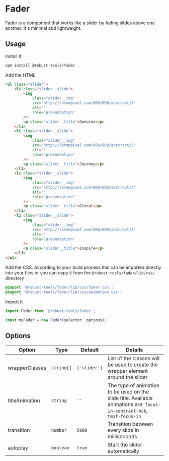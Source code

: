 # Fader

Fader is a component that works like a slider by fading slides above one another. It's minimal abd lightweight.

## Usage

Install it

```bash
npm install @robust-tools/fader
```

Add the HTML

```html
<ul class="slider">
	<li class="slider__slide">
		<img
			class="slider__img"
			src="http://lorempixel.com/800/600/abstract/1"
			alt=""
			role="presentation"
		/>
		<p class="slider__title">Genuine</p>
	</li>
	<li class="slider__slide">
		<img
			class="slider__img"
			src="http://lorempixel.com/800/600/abstract/2"
			alt=""
			role="presentation"
		/>
		<p class="slider__title">Journey</p>
	</li>
	<li class="slider__slide">
		<img
			class="slider__img"
			src="http://lorempixel.com/800/600/abstract/3"
			alt=""
			role="presentation"
		/>
		<p class="slider__title">Glocal</p>
	</li>
	<li class="slider__slide">
		<img
			class="slider__img"
			src="http://lorempixel.com/800/600/abstract/4"
			alt=""
			role="presentation"
		/>
		<p class="slider__title">Inspire</p>
	</li>
</ul>
```

Add the CSS. According to your build process this can be imported directly into your files or you can copy it from the `@robust-tools/fader/lib/css/` directory

```css
@import '@robust-tools/fader/lib/css/fader.css';
@import '@robust-tools/fader/lib/css/animation.css';
```

Import it

```javascript
import Fader from '@robust-tools/fader';

const myFader = new Fader(selector, options);
```

## Options

| Option         | Type       | Default      | Details                                                                                                                 |
| -------------- | ---------- | ------------ | ----------------------------------------------------------------------------------------------------------------------- |
| wrapperClasses | `string[]` | `['slider']` | List of the classes will be used to create the wrapper element around the slider                                        |
| titleAnimation | `string`   | `''`         | The type of animation to be used on the slide title. Available animations are: `focus-in-contract-bck`, `text-focus-in` |
| transition     | `number`   | `5000`       | Transition between every slide in milliseconds                                                                          |
| autoplay       | `boolean`  | `true`       | Start the slider automatically                                                                                          |
